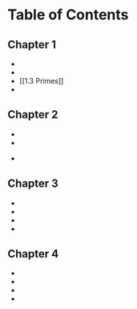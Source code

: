 # Table of Contents


## Chapter 1
- 
- 
- [[1.3 Primes]]
- 

## Chapter 2
- 
- 
* 
  
## Chapter 3
- 
- 
- 
- 

## Chapter 4
- 
- 
- 
- 